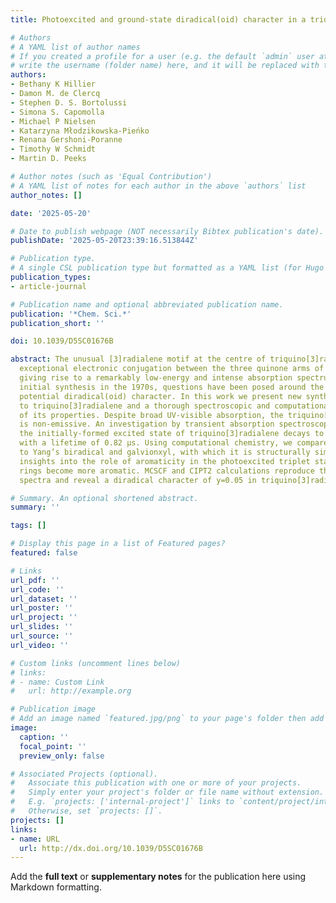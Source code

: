 ```yaml
---
title: Photoexcited and ground-state diradical(oid) character in a triquino[3]radialene

# Authors
# A YAML list of author names
# If you created a profile for a user (e.g. the default `admin` user at `content/authors/admin/`), 
# write the username (folder name) here, and it will be replaced with their full name and linked to their profile.
authors:
- Bethany K Hillier
- Damon M. de Clercq
- Stephen D. S. Bortolussi
- Simona S. Capomolla
- Michael P Nielsen
- Katarzyna Młodzikowska-Pieńko
- Renana Gershoni-Poranne
- Timothy W Schmidt
- Martin D. Peeks

# Author notes (such as 'Equal Contribution')
# A YAML list of notes for each author in the above `authors` list
author_notes: []

date: '2025-05-20'

# Date to publish webpage (NOT necessarily Bibtex publication's date).
publishDate: '2025-05-20T23:39:16.513844Z'

# Publication type.
# A single CSL publication type but formatted as a YAML list (for Hugo requirements).
publication_types:
- article-journal

# Publication name and optional abbreviated publication name.
publication: '*Chem. Sci.*'
publication_short: ''

doi: 10.1039/D5SC01676B

abstract: The unusual [3]radialene motif at the centre of triquino[3]radialene permits
  exceptional electronic conjugation between the three quinone arms of the molecule,
  giving rise to a remarkably low-energy and intense absorption spectrum. Since triquino[3]radialene’s
  initial synthesis in the 1970s, questions have been posed around the molecule’s
  potential diradical(oid) character. In this work we present new synthetic approaches
  to triquino[3]radialene and a thorough spectroscopic and computational evaluation
  of its properties. Despite broad UV-visible absorption, the triquino[3]radialene
  is non-emissive. An investigation by transient absorption spectroscopy reveals that
  the initially-formed excited state of triquino[3]radialene decays to a triplet state
  with a lifetime of 0.82 µs. Using computational chemistry, we compare triquino[3]radialene
  to Yang’s biradical and galvionxyl, with which it is structurally similar. DFT reveals
  insights into the role of aromaticity in the photoexcited triplet state, where quinoidal
  rings become more aromatic. MCSCF and CIPT2 calculations reproduce the experimental
  spectra and reveal a diradical character of y=0.05 in triquino[3]radialene.

# Summary. An optional shortened abstract.
summary: ''

tags: []

# Display this page in a list of Featured pages?
featured: false

# Links
url_pdf: ''
url_code: ''
url_dataset: ''
url_poster: ''
url_project: ''
url_slides: ''
url_source: ''
url_video: ''

# Custom links (uncomment lines below)
# links:
# - name: Custom Link
#   url: http://example.org

# Publication image
# Add an image named `featured.jpg/png` to your page's folder then add a caption below.
image:
  caption: ''
  focal_point: ''
  preview_only: false

# Associated Projects (optional).
#   Associate this publication with one or more of your projects.
#   Simply enter your project's folder or file name without extension.
#   E.g. `projects: ['internal-project']` links to `content/project/internal-project/index.md`.
#   Otherwise, set `projects: []`.
projects: []
links:
- name: URL
  url: http://dx.doi.org/10.1039/D5SC01676B
---
```


Add the **full text** or **supplementary notes** for the publication here using Markdown formatting.
